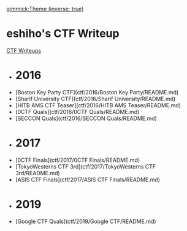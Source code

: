 [gimmick:Theme (inverse: true)](flatly)
# eshiho's CTF Writeup

[CTF Writeups]()

  * # 2016
  * [Boston Key Party CTF](ctf/2016/Boston Key Party/README.md)
  * [Sharif University CTF](ctf/2016/Sharif University/README.md)
  * [HITB AMS CTF Teaser](ctf/2016/HITB AMS Teaser/README.md)
  * [0CTF Quals](ctf/2016/0CTF Quals/README.md)
  * [SECCON Quals](ctf/2016/SECCON Quals/README.md)
  * # 2017
  * [0CTF Finals](ctf/2017/0CTF Finals/README.md)
  * [TokyoWesterns CTF 3rd](ctf/2017/TokyoWesterns CTF 3rd/README.md)
  * [ASIS CTF Finals](ctf/2017/ASIS CTF Finals/README.md)
  * # 2019
  * [Google CTF Quals](ctf/2019/Google CTF/README.md)
